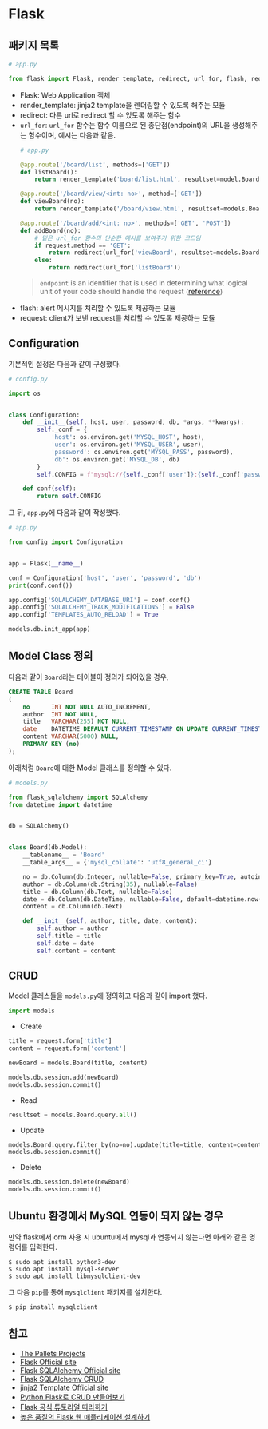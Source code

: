 # Flask

## 패키지 목록
```python
# app.py

from flask import Flask, render_template, redirect, url_for, flash, request
```

- Flask: Web Application 객체
- render_template: jinja2 template을 렌더링할 수 있도록 해주는 모듈
- redirect: 다른 url로 redirect 할 수 있도록 해주는 함수
- `url_for`: `url_for` 함수는 함수 이름으로 된 종단점(endpoint)의 URL을 생성해주는 함수이며, 예시는 다음과 같음.
  ```python
  # app.py
  
  @app.route('/board/list', methods=['GET'])
  def listBoard():
      return render_template('board/list.html', resultset=model.Board.query.all())
  
  @app.route('/board/view/<int: no>', method=['GET'])
  def viewBoard(no):
      return render_template('/board/view.html', resultset=models.Board.query.filter_by(no=no).first())
  
  @app.route('/board/add/<int: no>', methods=['GET', 'POST'])
  def addBoard(no):
      # 밑은 url_for 함수의 단순한 예시를 보여주기 위한 코드임
      if request.method == 'GET':
          return redirect(url_for('viewBoard', resultset=models.Board.query.filter_by(no=no).first()))
      else:
          return redirect(url_for('listBoard'))
  ```
  > `endpoint` is an identifier that is used in determining what logical unit of your code should handle the request
    ([reference](https://stackoverflow.com/questions/19261833/what-is-an-endpoint-in-flask))
- flash: alert 메시지를 처리할 수 있도록 제공하는 모듈
- request: client가 보낸 request를 처리할 수 있도록 제공하는 모듈

## Configuration
기본적인 설정은 다음과 같이 구성했다.

```python
# config.py

import os


class Configuration:
    def __init__(self, host, user, password, db, *args, **kwargs):
        self._conf = {
            'host': os.environ.get('MYSQL_HOST', host),
            'user': os.environ.get('MYSQL_USER', user),
            'password': os.environ.get('MYSQL_PASS', password),
            'db': os.environ.get('MYSQL_DB', db)
        }
        self.CONFIG = f"mysql://{self._conf['user']}:{self._conf['password']}@{self._conf['host']}:3306/{self._conf['db']}?charset=utf8"

    def conf(self):
        return self.CONFIG

```

그 뒤, `app.py`에 다음과 같이 작성했다.

```python
# app.py

from config import Configuration


app = Flask(__name__)

conf = Configuration('host', 'user', 'password', 'db')
print(conf.conf())

app.config['SQLALCHEMY_DATABASE_URI'] = conf.conf()
app.config['SQLALCHEMY_TRACK_MODIFICATIONS'] = False
app.config['TEMPLATES_AUTO_RELOAD'] = True

models.db.init_app(app)
```

## Model Class 정의
다음과 같이 `Board`라는 테이블이 정의가 되어있을 경우,

```sql
CREATE TABLE Board
(
    no      INT NOT NULL AUTO_INCREMENT,
    author  INT NOT NULL,
    title   VARCHAR(255) NOT NULL,
    date    DATETIME DEFAULT CURRENT_TIMESTAMP ON UPDATE CURRENT_TIMESTAMP,
    content VARCHAR(5000) NULL,
    PRIMARY KEY (no)
);
```

아래처럼 `Board`에 대한 Model 클래스를 정의할 수 있다.

```python
# models.py

from flask_sqlalchemy import SQLAlchemy
from datetime import datetime


db = SQLAlchemy()


class Board(db.Model):
    __tablename__ = 'Board'
    __table_args__ = {'mysql_collate': 'utf8_general_ci'}

    no = db.Column(db.Integer, nullable=False, primary_key=True, autoincrement=True)
    author = db.Column(db.String(35), nullable=False)
    title = db.Column(db.Text, nullable=False)
    date = db.Column(db.DateTime, nullable=False, default=datetime.now())
    content = db.Column(db.Text)

    def __init__(self, author, title, date, content):
        self.author = author
        self.title = title
        self.date = date
        self.content = content
```

## CRUD
Model 클래스들을 `models.py`에 정의하고 다음과 같이 import 했다.

```python
import models
```

- Create
```python
title = request.form['title']
content = request.form['content']

newBoard = models.Board(title, content)

models.db.session.add(newBoard)
models.db.session.commit()
```

- Read
```python
resultset = models.Board.query.all()
```

- Update
```python
models.Board.query.filter_by(no=no).update(title=title, content=content)
models.db.session.commit()
```

- Delete
```python
models.db.session.delete(newBoard)
models.db.session.commit()
```

## Ubuntu 환경에서 MySQL 연동이 되지 않는 경우
만약 flask에서 orm 사용 시 ubuntu에서 mysql과 연동되지 않는다면 아래와 같은 명령어를 입력한다.

```dos
$ sudo apt install python3-dev
$ sudo apt install mysql-server
$ sudo apt install libmysqlclient-dev
```

그 다음 `pip`를 통해 `mysqlclient` 패키지를 설치한다.

```dos
$ pip install mysqlclient
```


## 참고
- [The Pallets Projects](https://palletsprojects.com/p/flask/)
- [Flask Official site](https://flask.palletsprojects.com/en/1.1.x/)
- [Flask SQLAlchemy Official site](https://flask-sqlalchemy.palletsprojects.com/en/2.x/)
- [Flask SQLAlchemy CRUD](https://flask-sqlalchemy.palletsprojects.com/en/2.x/queries/)
- [jinja2 Template Official site](https://jinja.palletsprojects.com/en/master/)
- [Python Flask로 CRUD 만들어보기](https://medium.com/@feedbots/python-flask-%EB%A1%9C-crud-%EB%A7%8C%EB%93%A4%EC%96%B4-%EB%B3%B4%EA%B8%B0-3676b3b33d9)
- [Flask 공식 튜토리얼 따라하기](https://blog.outsider.ne.kr/1329)
- [높은 품질의 Flask 웹 애플리케이션 설계하기](https://prev.kr/posts/%EB%86%92%EC%9D%80-%ED%92%88%EC%A7%88%EC%9D%98-Flask-%EC%9B%B9-%EC%95%A0%ED%94%8C%EB%A6%AC%EC%BC%80%EC%9D%B4%EC%85%98-%EA%B5%AC%EC%B6%95%ED%95%98%EA%B8%B0/)
